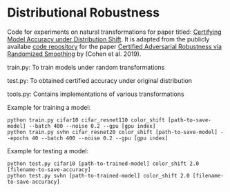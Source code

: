 # Distributional Robustness

Code for experiments on natural transformations for paper titled: [Certifying Model Accuracy under Distribution Shift](https://arxiv.org/abs/2201.12440).
It is adapted from the publicly availabe [code repository](https://github.com/locuslab/smoothing) for the paper [Certified Adversarial Robustness via Randomized Smoothing](https://arxiv.org/abs/1902.02918) by (Cohen et al. 2019).

train.py: To train models under random transformations

test.py: To obtained certified accuracy under original distribution

tools.py: Contains implementations of various transformations

Example for training a model:

```
python train.py cifar10 cifar_resnet110 color_shift [path-to-save-model] --batch 400 --noise 0.2 --gpu [gpu index]
python train.py svhn cifar_resnet20 color_shift [path-to-save-model] --epochs 40 --batch 400 --noise 0.2 --gpu [gpu index]
```

Example for testing a model:

```
python test.py cifar10 [path-to-trained-model] color_shift 2.0 [filename-to-save-accuracy]
python test.py svhn [path-to-trained-model] color_shift 2.0 [filename-to-save-accuracy]
```

